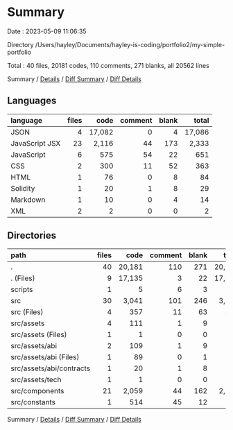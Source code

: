 # Summary

Date : 2023-05-09 11:06:35

Directory /Users/hayley/Documents/hayley-is-coding/portfolio2/my-simple-portfolio

Total : 40 files,  20181 codes, 110 comments, 271 blanks, all 20562 lines

Summary / [Details](details.md) / [Diff Summary](diff.md) / [Diff Details](diff-details.md)

## Languages
| language | files | code | comment | blank | total |
| :--- | ---: | ---: | ---: | ---: | ---: |
| JSON | 4 | 17,082 | 0 | 4 | 17,086 |
| JavaScript JSX | 23 | 2,116 | 44 | 173 | 2,333 |
| JavaScript | 6 | 575 | 54 | 22 | 651 |
| CSS | 2 | 300 | 11 | 52 | 363 |
| HTML | 1 | 76 | 0 | 8 | 84 |
| Solidity | 1 | 20 | 1 | 8 | 29 |
| Markdown | 1 | 10 | 0 | 4 | 14 |
| XML | 2 | 2 | 0 | 0 | 2 |

## Directories
| path | files | code | comment | blank | total |
| :--- | ---: | ---: | ---: | ---: | ---: |
| . | 40 | 20,181 | 110 | 271 | 20,562 |
| . (Files) | 9 | 17,135 | 3 | 22 | 17,160 |
| scripts | 1 | 5 | 6 | 3 | 14 |
| src | 30 | 3,041 | 101 | 246 | 3,388 |
| src (Files) | 4 | 357 | 11 | 63 | 431 |
| src/assets | 4 | 111 | 1 | 9 | 121 |
| src/assets (Files) | 1 | 1 | 0 | 0 | 1 |
| src/assets/abi | 2 | 109 | 1 | 9 | 119 |
| src/assets/abi (Files) | 1 | 89 | 0 | 1 | 90 |
| src/assets/abi/contracts | 1 | 20 | 1 | 8 | 29 |
| src/assets/tech | 1 | 1 | 0 | 0 | 1 |
| src/components | 21 | 2,059 | 44 | 162 | 2,265 |
| src/constants | 1 | 514 | 45 | 12 | 571 |

Summary / [Details](details.md) / [Diff Summary](diff.md) / [Diff Details](diff-details.md)